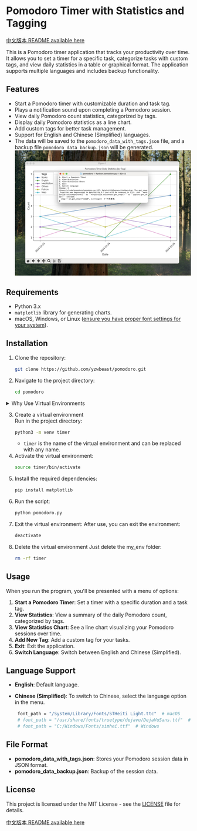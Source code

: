 # Pomodoro Timer with Statistics and Tagging

[中文版本 README available here](README.zh.md)

This is a Pomodoro timer application that tracks your productivity over time. It allows you to set a timer for a specific task, categorize tasks with custom tags, and view daily statistics in a table or graphical format. The application supports multiple languages and includes backup functionality.

## Features
- Start a Pomodoro timer with customizable duration and task tag.
- Plays a notification sound upon completing a Pomodoro session.
- View daily Pomodoro count statistics, categorized by tags.
- Display daily Pomodoro statistics as a line chart.
- Add custom tags for better task management.
- Support for English and Chinese (Simplified) languages.
- The data will be saved to the `pomodoro_data_with_tags.json` file, and a backup file `pomodoro_data_backup.json` will be generated.
![line chart](./img/en3.png)

## Requirements
- Python 3.x
- `matplotlib` library for generating charts.
- macOS, Windows, or Linux ([ensure you have proper font settings for your system](#language-support)).

## Installation

1. Clone the repository:
   ```bash
   git clone https://github.com/yzwbeast/pomodoro.git
   ```
2. Navigate to the project directory:
   ```bash
   cd pomodoro
   ```
<details>
<summary>Why Use Virtual Environments</summary>

> When you encounter the "**externally-managed-environment**" error, it might be because the Python version installed via APT by the operating system enforces strict management of the system environment, preventing users from modifying system-level Python packages with pip.<br />
> **Recommended Solution**:<br />Using a virtual environment is the cleanest and safest method. It does not affect the system Python environment and allows you to freely manage dependencies.
</details>

3. Create a virtual environment<br />Run in the project directory:
   ```bash
   python3 -m venv timer
   ```
   - `timer` is the name of the virtual environment and can be replaced with any name.
4. Activate the virtual environment:
   ```bash
   source timer/bin/activate
   ```
5. Install the required dependencies:
    ```bash
    pip install matplotlib
    ```
6. Run the script:
    ```bash
    python pomodoro.py
    ```
7. Exit the virtual environment: After use, you can exit the environment:
   ```bash
   deactivate
   ```
8. Delete the virtual environment
Just delete the my_env folder:
   ```bash
   rm -rf timer
   ```

## Usage

When you run the program, you'll be presented with a menu of options:
1. **Start a Pomodoro Timer**: Set a timer with a specific duration and a task tag.
2. **View Statistics**: View a summary of the daily Pomodoro count, categorized by tags.
3. **View Statistics Chart**: See a line chart visualizing your Pomodoro sessions over time.
4. **Add New Tag**: Add a custom tag for your tasks.
5. **Exit**: Exit the application.
6. **Switch Language**: Switch between English and Chinese (Simplified).

## Language Support

- **English**: Default language.
- **Chinese (Simplified)**: To switch to Chinese, select the language option in the menu.

   ```bash
    font_path = "/System/Library/Fonts/STHeiti Light.ttc"  # macOS 
    # font_path = "/usr/share/fonts/truetype/dejavu/DejaVuSans.ttf"  # Ubuntu 
    # font_path = "C:/Windows/Fonts/simhei.ttf"  # Windows 
   ```


## File Format

- **pomodoro_data_with_tags.json**: Stores your Pomodoro session data in JSON format.
- **pomodoro_data_backup.json**: Backup of the session data.

## License

This project is licensed under the MIT License - see the [LICENSE](LICENSE) file for details.

[中文版本 README available here](README.zh.md)
